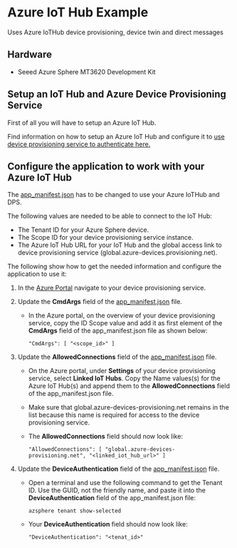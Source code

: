 # Azure IoT Hub Example

Uses Azure IoTHub device provisioning, device twin and direct messages

## Hardware

- Seeed Azure Sphere MT3620 Development Kit

## Setup an IoT Hub and Azure Device Provisioning Service

First of all you will have to setup an Azure IoT Hub.

Find information on how to setup an Azure IoT Hub and configure it to [use device provisioning service to authenticate here.](https://docs.microsoft.com/azure-sphere/app-development/setup-iot-hub#authenticate-using-the-device-provisioning-service)

## Configure the application to work with your Azure IoT Hub

The [app_manifest.json](./app_manifest.json) has to be changed to use your Azure IoTHub and DPS.

The following values are needed to be able to connect to the IoT Hub:

- The Tenant ID for your Azure Sphere device.
- The Scope ID for your device provisioning service instance.
- The Azure IoT Hub URL for your IoT Hub and the global access link to device provisioning service (global.azure-devices.provisioning.net).

The following show how to get the needed information and configure the application to use it:

1. In the [Azure Portal](https://portal.azure.com) navigate to your device provisioning service.

1. Update the **CmdArgs** field of the [app_manifest.json](./app_manifest.json) file.

   - In the Azure portal, on the overview of your device provisioning service, copy the ID Scope value and add it as first element  of the **CmdArgs** field of the app_manifest.json file as shown below:
   
        `"CmdArgs": [ "<scope_id>" ]`
    
1. Update the **AllowedConnections** field of the [app_manifest.json](./app_manifest.json) file.

   - On the Azure portal, under **Settings** of your device provisioning service, select **Linked IoT Hubs**. Copy the Name values(s) for the Azure IoT Hub(s) and append them to the **AllowedConnections** field of the app_manifest.json file.

   - Make sure that global.azure-devices-provisioning.net remains in the list because this name is required for access to the device provisioning service.

   - The **AllowedConnections** field should now look like:

     `"AllowedConnections": [ "global.azure-devices-provisioning.net", "<linked_iot_hub_url>" ]`

1. Update the **DeviceAuthentication** field of the [app_manifest.json](./app_manifest.json) file.

   - Open a terminal and use the following command to get the Tenant ID. Use the GUID, not the friendly name, and paste it into the **DeviceAuthentication** field of the app_manifest.json file:

      `azsphere tenant show-selected`

   - Your **DeviceAuthentication** field should now look like:

     `"DeviceAuthentication": "<tenat_id>"`